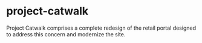 # project-catwalk
Project Catwalk comprises a complete redesign of the retail portal designed to address this concern and modernize the site.
